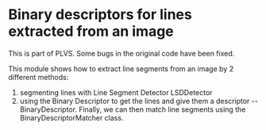 Binary descriptors for lines extracted from an image
====================================================

This is part of PLVS. Some bugs in the original code have been fixed. 

This module shows how to extract line segments from an image by 2 different methods: 
1) segmenting lines with Line Segment Detector LSDDetector 
2) using the Binary Descriptor to get the lines and give them a descriptor -- BinaryDescriptor. 
Finally, we can then match line segments using the BinaryDescriptorMatcher class.
